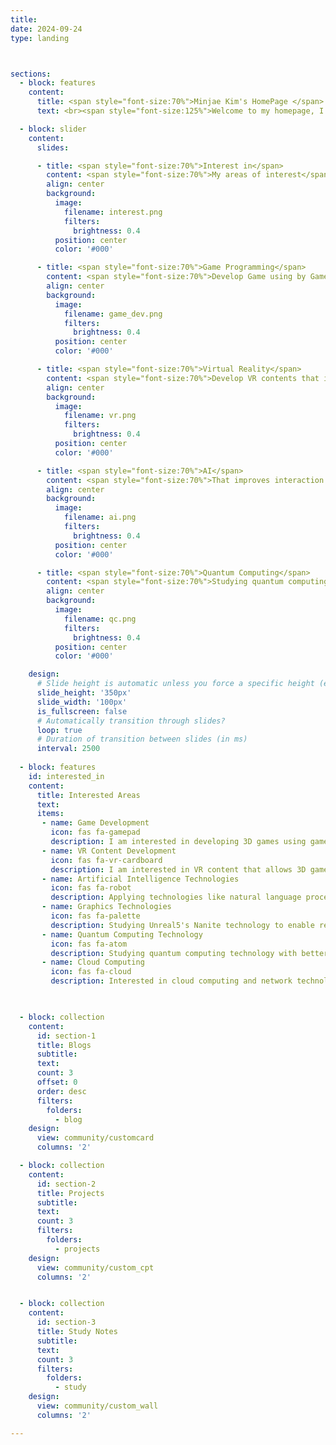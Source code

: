 ```yaml
---
title:
date: 2024-09-24
type: landing



sections:
  - block: features
    content:
      title: <span style="font-size:70%">Minjae Kim's HomePage </span>
      text: <br><span style="font-size:125%">Welcome to my homepage, I am currently studying in the Department of Computer Science at Jeonbuk National University.</span> <br><br>

  - block: slider
    content:
      slides:

      - title: <span style="font-size:70%">Interest in</span>
        content: <span style="font-size:70%">My areas of interest</span>
        align: center
        background:
          image:
            filename: interest.png
            filters:
              brightness: 0.4
          position: center
          color: '#000'

      - title: <span style="font-size:70%">Game Programming</span>
        content: <span style="font-size:70%">Develop Game using by Game Engine such as Unity or Unreal Engine<span style="font-size:70%">
        align: center
        background:
          image:
            filename: game_dev.png
            filters:
              brightness: 0.4
          position: center
          color: '#000'

      - title: <span style="font-size:70%">Virtual Reality</span>
        content: <span style="font-size:70%">Develop VR contents that improve users experiences</span>
        align: center
        background:
          image:
            filename: vr.png
            filters:
              brightness: 0.4
          position: center
          color: '#000'

      - title: <span style="font-size:70%">AI</span>
        content: <span style="font-size:70%">That improves interaction between user and computer</span>
        align: center
        background:
          image:
            filename: ai.png
            filters:
              brightness: 0.4
          position: center
          color: '#000'

      - title: <span style="font-size:70%">Quantum Computing</span>
        content: <span style="font-size:70%">Studying quantum computing technology to enable complex calculations and develop higher quality programs.</span>
        align: center
        background:
          image:
            filename: qc.png
            filters:
              brightness: 0.4
          position: center
          color: '#000'

    design:
      # Slide height is automatic unless you force a specific height (e.g. '400px')
      slide_height: '350px'
      slide_width: '100px'
      is_fullscreen: false
      # Automatically transition through slides?
      loop: true
      # Duration of transition between slides (in ms)
      interval: 2500
  
  - block: features
    id: interested_in
    content:
      title: Interested Areas
      text: 
      items:
       - name: Game Development
         icon: fas fa-gamepad
         description: I am interested in developing 3D games using game engines like Unity and Unreal, and languages such as C#.
       - name: VR Content Development
         icon: fas fa-vr-cardboard
         description: I am interested in VR content that allows 3D game users to experience a greater sense of realism.
       - name: Artificial Intelligence Technologies
         icon: fas fa-robot
         description: Applying technologies like natural language processing and deep learning in games to make interactions between users and characters more natural.
       - name: Graphics Technologies
         icon: fas fa-palette
         description: Studying Unreal5's Nanite technology to enable real-time rendering even when creating models with high polygons.
       - name: Quantum Computing Technology
         icon: fas fa-atom
         description: Studying quantum computing technology with better performance to run high-quality and heavy game programs smoothly.
       - name: Cloud Computing
         icon: fas fa-cloud
         description: Interested in cloud computing and network technologies to lower entry barriers such as required specifications for playing games.

  

  - block: collection
    content:
      id: section-1
      title: Blogs
      subtitle:
      text:
      count: 3
      offset: 0
      order: desc
      filters:
        folders:
          - blog
    design:
      view: community/customcard
      columns: '2'

  - block: collection
    content:
      id: section-2
      title: Projects
      subtitle:
      text:
      count: 3
      filters:
        folders:
          - projects
    design:
      view: community/custom_cpt
      columns: '2'


  - block: collection
    content:
      id: section-3
      title: Study Notes
      subtitle:
      text:
      count: 3
      filters:
        folders:
          - study
    design:
      view: community/custom_wall
      columns: '2'

---
```

